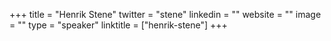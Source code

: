 +++
title = "Henrik Stene"
twitter = "stene"
linkedin = ""
website = ""
image = ""
type = "speaker"
linktitle = ["henrik-stene"]
+++
